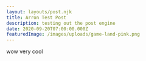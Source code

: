 ```yaml
---
layout: layouts/post.njk
title: Arron Test Post
description: testing out the post engine
date: 2020-09-20T07:00:00.000Z
featuredImage: /images/uploads/game-land-pink.png
---
```

wow very cool